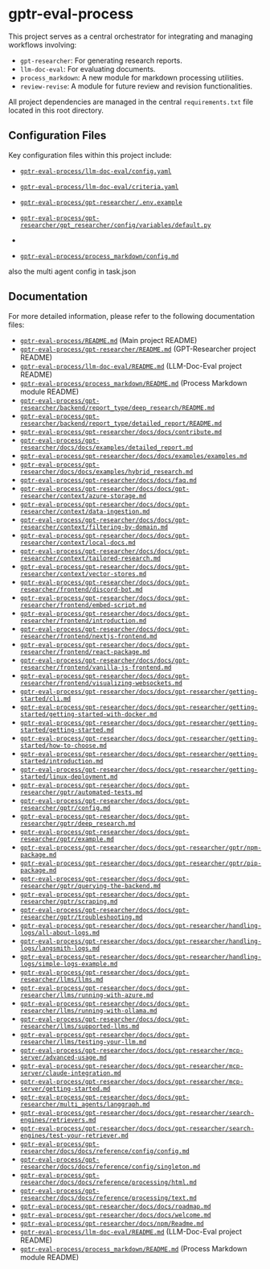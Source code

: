 # gptr-eval-process

This project serves as a central orchestrator for integrating and managing workflows involving:
- `gpt-researcher`: For generating research reports.
- `llm-doc-eval`: For evaluating documents.
- `process_markdown`: A new module for markdown processing utilities.
- `review-revise`: A module for future review and revision functionalities.

All project dependencies are managed in the central `requirements.txt` file located in this root directory.

## Configuration Files

Key configuration files within this project include:

*   [`gptr-eval-process/llm-doc-eval/config.yaml`](gptr-eval-process/llm-doc-eval/config.yaml)
*   [`gptr-eval-process/llm-doc-eval/criteria.yaml`](gptr-eval-process/llm-doc-eval/criteria.yaml)
*   [`gptr-eval-process/gpt-researcher/.env.example`](gptr-eval-process/gpt-researcher/.env.example)


*   [`gptr-eval-process/gpt-researcher/gpt_researcher/config/variables/default.py`](gptr-eval-process/gpt-researcher/gpt_researcher/config/variables/default.py)
*  
*   [`gptr-eval-process/process_markdown/config.md`](gptr-eval-process/process_markdown/config.md)

also the multi agent config in task.json

## Documentation

For more detailed information, please refer to the following documentation files:

*   [`gptr-eval-process/README.md`](gptr-eval-process/README.md) (Main project README)
*   [`gptr-eval-process/gpt-researcher/README.md`](gptr-eval-process/gpt-researcher/README.md) (GPT-Researcher project README)
*   [`gptr-eval-process/llm-doc-eval/README.md`](gptr-eval-process/llm-doc-eval/README.md) (LLM-Doc-Eval project README)
*   [`gptr-eval-process/process_markdown/README.md`](gptr-eval-process/process_markdown/README.md) (Process Markdown module README)
*   [`gptr-eval-process/gpt-researcher/backend/report_type/deep_research/README.md`](gptr-eval-process/gpt-researcher/backend/report_type/deep_research/README.md)
*   [`gptr-eval-process/gpt-researcher/backend/report_type/detailed_report/README.md`](gptr-eval-process/gpt-researcher/backend/report_type/detailed_report/README.md)
*   [`gptr-eval-process/gpt-researcher/docs/docs/contribute.md`](gptr-eval-process/gpt-researcher/docs/docs/contribute.md)
*   [`gptr-eval-process/gpt-researcher/docs/docs/examples/detailed_report.md`](gptr-eval-process/gpt-researcher/docs/docs/examples/detailed_report.md)
*   [`gptr-eval-process/gpt-researcher/docs/docs/examples/examples.md`](gptr-eval-process/gpt-researcher/docs/docs/examples/examples.md)
*   [`gptr-eval-process/gpt-researcher/docs/docs/examples/hybrid_research.md`](gptr-eval-process/gpt-researcher/docs/docs/examples/hybrid_research.md)
*   [`gptr-eval-process/gpt-researcher/docs/docs/faq.md`](gptr-eval-process/gpt-researcher/docs/docs/faq.md)
*   [`gptr-eval-process/gpt-researcher/docs/docs/gpt-researcher/context/azure-storage.md`](gptr-eval-process/gpt-researcher/docs/docs/gpt-researcher/context/azure-storage.md)
*   [`gptr-eval-process/gpt-researcher/docs/docs/gpt-researcher/context/data-ingestion.md`](gptr-eval-process/gpt-researcher/docs/docs/gpt-researcher/context/data-ingestion.md)
*   [`gptr-eval-process/gpt-researcher/docs/docs/gpt-researcher/context/filtering-by-domain.md`](gptr-eval-process/gpt-researcher/docs/docs/gpt-researcher/context/filtering-by-domain.md)
*   [`gptr-eval-process/gpt-researcher/docs/docs/gpt-researcher/context/local-docs.md`](gptr-eval-process/gpt-researcher/docs/docs/gpt-researcher/context/local-docs.md)
*   [`gptr-eval-process/gpt-researcher/docs/docs/gpt-researcher/context/tailored-research.md`](gptr-eval-process/gpt-researcher/docs/docs/gpt-researcher/context/tailored-research.md)
*   [`gptr-eval-process/gpt-researcher/docs/docs/gpt-researcher/context/vector-stores.md`](gptr-eval-process/gpt-researcher/docs/docs/gpt-researcher/context/vector-stores.md)
*   [`gptr-eval-process/gpt-researcher/docs/docs/gpt-researcher/frontend/discord-bot.md`](gptr-eval-process/gpt-researcher/docs/docs/gpt-researcher/frontend/discord-bot.md)
*   [`gptr-eval-process/gpt-researcher/docs/docs/gpt-researcher/frontend/embed-script.md`](gptr-eval-process/gpt-researcher/docs/docs/gpt-researcher/frontend/embed-script.md)
*   [`gptr-eval-process/gpt-researcher/docs/docs/gpt-researcher/frontend/introduction.md`](gptr-eval-process/gpt-researcher/docs/docs/gpt-researcher/frontend/introduction.md)
*   [`gptr-eval-process/gpt-researcher/docs/docs/gpt-researcher/frontend/nextjs-frontend.md`](gptr-eval-process/gpt-researcher/docs/docs/gpt-researcher/frontend/nextjs-frontend.md)
*   [`gptr-eval-process/gpt-researcher/docs/docs/gpt-researcher/frontend/react-package.md`](gptr-eval-process/gpt-researcher/docs/docs/gpt-researcher/frontend/react-package.md)
*   [`gptr-eval-process/gpt-researcher/docs/docs/gpt-researcher/frontend/vanilla-js-frontend.md`](gptr-eval-process/gpt-researcher/docs/docs/gpt-researcher/frontend/vanilla-js-frontend.md)
*   [`gptr-eval-process/gpt-researcher/docs/docs/gpt-researcher/frontend/visualizing-websockets.md`](gptr-eval-process/gpt-researcher/docs/docs/gpt-researcher/frontend/visualizing-websockets.md)
*   [`gptr-eval-process/gpt-researcher/docs/docs/gpt-researcher/getting-started/cli.md`](gptr-eval-process/gpt-researcher/docs/docs/gpt-researcher/getting-started/cli.md)
*   [`gptr-eval-process/gpt-researcher/docs/docs/gpt-researcher/getting-started/getting-started-with-docker.md`](gptr-eval-process/gpt-researcher/docs/docs/gpt-researcher/getting-started/getting-started-with-docker.md)
*   [`gptr-eval-process/gpt-researcher/docs/docs/gpt-researcher/getting-started/getting-started.md`](gptr-eval-process/gpt-researcher/docs/docs/gpt-researcher/getting-started/getting-started.md)
*   [`gptr-eval-process/gpt-researcher/docs/docs/gpt-researcher/getting-started/how-to-choose.md`](gptr-eval-process/gpt-researcher/docs/docs/gpt-researcher/getting-started/how-to-choose.md)
*   [`gptr-eval-process/gpt-researcher/docs/docs/gpt-researcher/getting-started/introduction.md`](gptr-eval-process/gpt-researcher/docs/docs/gpt-researcher/getting-started/introduction.md)
*   [`gptr-eval-process/gpt-researcher/docs/docs/gpt-researcher/getting-started/linux-deployment.md`](gptr-eval-process/gpt-researcher/docs/docs/gpt-researcher/getting-started/linux-deployment.md)
*   [`gptr-eval-process/gpt-researcher/docs/docs/gpt-researcher/gptr/automated-tests.md`](gptr-eval-process/gpt-researcher/docs/docs/gpt-researcher/gptr/automated-tests.md)
*   [`gptr-eval-process/gpt-researcher/docs/docs/gpt-researcher/gptr/config.md`](gptr-eval-process/gpt-researcher/docs/docs/gpt-researcher/gptr/config.md)
*   [`gptr-eval-process/gpt-researcher/docs/docs/gpt-researcher/gptr/deep_research.md`](gptr-eval-process/gpt-researcher/docs/docs/gpt-researcher/gptr/deep_research.md)
*   [`gptr-eval-process/gpt-researcher/docs/docs/gpt-researcher/gptr/example.md`](gptr-eval-process/gpt-researcher/docs/docs/gpt-researcher/gptr/example.md)
*   [`gptr-eval-process/gpt-researcher/docs/docs/gpt-researcher/gptr/npm-package.md`](gptr-eval-process/gpt-researcher/docs/docs/gpt-researcher/gptr/npm-package.md)
*   [`gptr-eval-process/gpt-researcher/docs/docs/gpt-researcher/gptr/pip-package.md`](gptr-eval-process/gpt-researcher/docs/docs/gpt-researcher/gptr/pip-package.md)
*   [`gptr-eval-process/gpt-researcher/docs/docs/gpt-researcher/gptr/querying-the-backend.md`](gptr-eval-process/gpt-researcher/docs/docs/gpt-researcher/gptr/querying-the-backend.md)
*   [`gptr-eval-process/gpt-researcher/docs/docs/gpt-researcher/gptr/scraping.md`](gptr-eval-process/gpt-researcher/docs/docs/gpt-researcher/gptr/scraping.md)
*   [`gptr-eval-process/gpt-researcher/docs/docs/gpt-researcher/gptr/troubleshooting.md`](gptr-eval-process/gpt-researcher/docs/docs/gpt-researcher/gptr/troubleshooting.md)
*   [`gptr-eval-process/gpt-researcher/docs/docs/gpt-researcher/handling-logs/all-about-logs.md`](gptr-eval-process/gpt-researcher/docs/docs/gpt-researcher/handling-logs/all-about-logs.md)
*   [`gptr-eval-process/gpt-researcher/docs/docs/gpt-researcher/handling-logs/langsmith-logs.md`](gptr-eval-process/gpt-researcher/docs/docs/gpt-researcher/handling-logs/langsmith-logs.md)
*   [`gptr-eval-process/gpt-researcher/docs/docs/gpt-researcher/handling-logs/simple-logs-example.md`](gptr-eval-process/gpt-researcher/docs/docs/gpt-researcher/handling-logs/simple-logs-example.md)
*   [`gptr-eval-process/gpt-researcher/docs/docs/gpt-researcher/llms/llms.md`](gptr-eval-process/gpt-researcher/docs/docs/gpt-researcher/llms/llms.md)
*   [`gptr-eval-process/gpt-researcher/docs/docs/gpt-researcher/llms/running-with-azure.md`](gptr-eval-process/gpt-researcher/docs/docs/gpt-researcher/llms/running-with-azure.md)
*   [`gptr-eval-process/gpt-researcher/docs/docs/gpt-researcher/llms/running-with-ollama.md`](gptr-eval-process/gpt-researcher/docs/docs/gpt-researcher/llms/running-with-ollama.md)
*   [`gptr-eval-process/gpt-researcher/docs/docs/gpt-researcher/llms/supported-llms.md`](gptr-eval-process/gpt-researcher/docs/docs/gpt-researcher/llms/supported-llms.md)
*   [`gptr-eval-process/gpt-researcher/docs/docs/gpt-researcher/llms/testing-your-llm.md`](gptr-eval-process/gpt-researcher/docs/docs/gpt-researcher/llms/testing-your-llm.md)
*   [`gptr-eval-process/gpt-researcher/docs/docs/gpt-researcher/mcp-server/advanced-usage.md`](gptr-eval-process/gpt-researcher/docs/docs/gpt-researcher/mcp-server/advanced-usage.md)
*   [`gptr-eval-process/gpt-researcher/docs/docs/gpt-researcher/mcp-server/claude-integration.md`](gptr-eval-process/gpt-researcher/docs/docs/gpt-researcher/mcp-server/claude-integration.md)
*   [`gptr-eval-process/gpt-researcher/docs/docs/gpt-researcher/mcp-server/getting-started.md`](gptr-eval-process/gpt-researcher/docs/docs/gpt-researcher/mcp-server/getting-started.md)
*   [`gptr-eval-process/gpt-researcher/docs/docs/gpt-researcher/multi_agents/langgraph.md`](gptr-eval-process/gpt-researcher/docs/docs/gpt-researcher/multi_agents/langgraph.md)
*   [`gptr-eval-process/gpt-researcher/docs/docs/gpt-researcher/search-engines/retrievers.md`](gptr-eval-process/gpt-researcher/docs/docs/gpt-researcher/search-engines/retrievers.md)
*   [`gptr-eval-process/gpt-researcher/docs/docs/gpt-researcher/search-engines/test-your-retriever.md`](gptr-eval-process/gpt-researcher/docs/docs/gpt-researcher/search-engines/test-your-retriever.md)
*   [`gptr-eval-process/gpt-researcher/docs/docs/reference/config/config.md`](gptr-eval-process/gpt-researcher/docs/docs/reference/config/config.md)
*   [`gptr-eval-process/gpt-researcher/docs/docs/reference/config/singleton.md`](gptr-eval-process/gpt-researcher/docs/docs/reference/config/singleton.md)
*   [`gptr-eval-process/gpt-researcher/docs/docs/reference/processing/html.md`](gptr-eval-process/gpt-researcher/docs/docs/reference/processing/html.md)
*   [`gptr-eval-process/gpt-researcher/docs/docs/reference/processing/text.md`](gptr-eval-process/gpt-researcher/docs/docs/reference/processing/text.md)
*   [`gptr-eval-process/gpt-researcher/docs/docs/roadmap.md`](gptr-eval-process/gpt-researcher/docs/docs/roadmap.md)
*   [`gptr-eval-process/gpt-researcher/docs/docs/welcome.md`](gptr-eval-process/gpt-researcher/docs/docs/welcome.md)
*   [`gptr-eval-process/gpt-researcher/docs/npm/Readme.md`](gptr-eval-process/gpt-researcher/docs/npm/Readme.md)
*   [`gptr-eval-process/llm-doc-eval/README.md`](gptr-eval-process/llm-doc-eval/README.md) (LLM-Doc-Eval project README)
*   [`gptr-eval-process/process_markdown/README.md`](gptr-eval-process/process_markdown/README.md) (Process Markdown module README)
